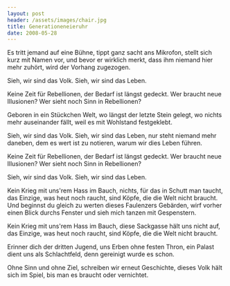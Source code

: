 ```yaml
---
layout: post
header: /assets/images/chair.jpg
title: Generationeneieruhr
date: 2008-05-28
---
```


Es tritt jemand auf eine Bühne,
tippt ganz sacht ans Mikrofon,
stellt sich kurz mit Namen vor,
und bevor er wirklich merkt,
dass ihm niemand hier mehr zuhört,
wird der Vorhang zugezogen.

Sieh, wir sind das Volk.
Sieh, wir sind das Leben.

Keine Zeit für Rebellionen,
der Bedarf ist längst gedeckt.
Wer braucht neue Illusionen?
Wer sieht noch Sinn in Rebellionen?

Geboren in ein Stückchen Welt,
wo längst der letzte Stein gelegt,
wo nichts mehr auseinander fällt,
weil es mit Wohlstand festgeklebt.

Sieh, wir sind das Volk.
Sieh, wir sind das Leben,
nur steht niemand mehr daneben,
dem es wert ist zu notieren,
warum wir dies Leben führen.

Keine Zeit für Rebellionen,
der Bedarf ist längst gedeckt.
Wer braucht neue Illusionen?
Wer sieht noch Sinn in Rebellionen?

Sieh, wir sind das Volk.
Sieh, wir sind das Leben.

Kein Krieg mit uns'rem Hass im Bauch,
nichts, für das in Schutt man taucht,
das Einzige, was heut noch raucht,
sind Köpfe, die die Welt nicht braucht.
Und beginnst du gleich zu werten
dieses Faulenzers Gebärden,
wirf vorher einen Blick durchs Fenster
und sieh mich tanzen mit Gespenstern.

Kein Krieg mit uns'rem Hass im Bauch,
diese Sackgasse hält uns nicht auf,
das Einzige, was heut noch raucht,
sind Köpfe, die die Welt nicht braucht.

Erinner dich der dritten Jugend,
uns Erben ohne festen Thron,
ein Palast dient uns als Schlachtfeld,
denn gereinigt wurde es schon.

Ohne Sinn und ohne Ziel,
schreiben wir erneut Geschichte,
dieses Volk hält sich im Spiel,
bis man es braucht oder vernichtet.